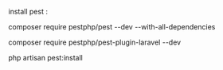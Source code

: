 install pest :

composer require pestphp/pest --dev --with-all-dependencies

composer require pestphp/pest-plugin-laravel --dev

php artisan pest:install

